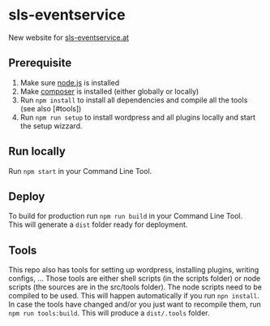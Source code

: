 # sls-eventservice
New website for [sls-eventservice.at](http://sls-eventservice.at)

## Prerequisite

1. Make sure [node.js](https://nodejs.org) is installed
2. Make [composer](https://getcomposer.org/download/) is installed (either globally or locally)
3. Run `npm install` to install all dependencies and compile all the tools (see also [#tools])
4. Run `npm run setup` to install wordpress and all plugins locally and start the setup wizzard.

## Run locally
Run `npm start` in your Command Line Tool.

## Deploy
To build for production run `npm run build` in your Command Line Tool.    
This will generate a `dist` folder ready for deployment.

## Tools
This repo also has tools for setting up wordpress, installing plugins, writing configs, ...
Those tools are either shell scripts (in the scripts folder) or node scripts (the sources are
in the src/tools folder). The node scripts need to be compiled to be used. This will happen
automatically if you run `npn install`. In case the tools have changed and/or you just want
to recompile them, run `npm run tools:build`. This will produce a `dist/.tools` folder.